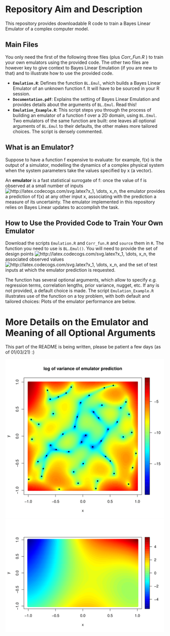 # Repository Aim and Description
This repository provides downloadable R code to train a Bayes Linear Emulator of a complex computer model.

## Main Files
You only need the first of the following three files (plus _Corr_Fun.R_ ) to train your own emulators using the provided code. The other two files are however key to give context to Bayes Linear Emulation (if you are new to that) and to illustrate how to use the provided code.
* **`Emulation.R`**: Defines the function `BL.Emul`, which builds a Bayes Linear Emulator of an unknown function f. It will have to be sourced in your R session.
* **`Documentation.pdf`**: Explains the setting of Bayes Linear Emulation and provides details about the arguments of `BL.Emul`. Read this!
* **`Emulation_Example.R`**: This script steps you through the process of building an emulator of a function f over a 2D domain, using `BL.Emul`. Two emulators of the same function are built: one leaves all optional arguments of `BL.Emul` to their defaults, the other makes more tailored choices. The script is densely commented.

## What is an Emulator?
Suppose to have a function f expensive to evaluate: for example, f(x) is the output of 
a simulator, modelling the dynamics of a complex physical system when the system parameters take the values specified by x (a vector). 

An **emulator** is a fast statistical surrogate of f: once the value of f is observed at a small number of inputs
<img src="http://latex.codecogs.com/svg.latex?x_1,&space;\dots,&space;x_n" title="http://latex.codecogs.com/svg.latex?x_1, \dots, x_n" />,
the emulator provides a prediction of f(x) at any other input x, associating with the prediction a measure of its uncertainty. 
The emulator implemented in this repository relies on Bayes Linear updates to accomplish the task.

## How to Use the Provided Code to Train Your Own Emulator
Download the scripts `Emulation.R` and `Corr_fun.R` and `source` them in `R`. The function you need to use is `BL.Emul()`. 
You will need to provide the set of design points
<img src="http://latex.codecogs.com/svg.latex?x_1,&space;\dots,&space;x_n" title="http://latex.codecogs.com/svg.latex?x_1, \dots, x_n" />,
the associated observed values 
<img src="http://latex.codecogs.com/svg.latex?f(x_1),&space;\dots,&space;f(x_n)" title="http://latex.codecogs.com/svg.latex?x_1, \dots, x_n" />,
and the set of test inputs at which the emulator prediction is requested.

The function has several optional arguments, which allow to specify *e.g.* regression terms, correlation lengths, prior variance, nugget, etc. If any is not provided, a default choice is made. The script `Emulation_Example.R` illustrates use of the function on a toy problem, with both default and tailored choices: Plots of the emulator performance are below.

# More Details on the Emulator and Meaning of all Optional Arguments
<!--
An overview of the role of each optional argument is provided inside 
-->
This part of the README is being written, please be patient a few days (as of 01/03/21) :)

<img width="500" src="https://github.com/dario-domi/Bayes-Linear-Emulation/blob/main/Pictures/Emul_Var.png">
<img width="500" src="https://github.com/dario-domi/Bayes-Linear-Emulation/blob/main/Pictures/Function_f.png">


<!--
## Computational Note
but outperforms a "more natural" nested-loop structure by orders of magnitude. The  
# A bit more detail
-->
